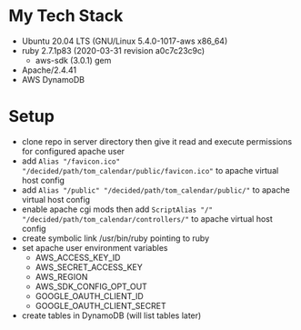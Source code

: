 # My Tech Stack

* Ubuntu 20.04 LTS (GNU/Linux 5.4.0-1017-aws x86_64)
* ruby 2.7.1p83 (2020-03-31 revision a0c7c23c9c)
	* aws-sdk (3.0.1) gem
* Apache/2.4.41
* AWS DynamoDB

# Setup

* clone repo in server directory then give it read and execute permissions for configured apache user
* add `Alias "/favicon.ico" "/decided/path/tom_calendar/public/favicon.ico"` to apache virtual host config
* add `Alias "/public" "/decided/path/tom_calendar/public/"` to apache virtual host config
* enable apache cgi mods then add `ScriptAlias "/" "/decided/path/tom_calendar/controllers/"` to apache virtual host config
* create symbolic link /usr/bin/ruby pointing to ruby
* set apache user environment variables
	* AWS_ACCESS_KEY_ID
	* AWS_SECRET_ACCESS_KEY
  * AWS_REGION
  * AWS_SDK_CONFIG_OPT_OUT
  * GOOGLE_OAUTH_CLIENT_ID
  * GOOGLE_OAUTH_CLIENT_SECRET
* create tables in DynamoDB (will list tables later)
